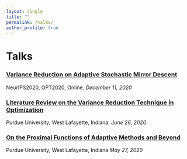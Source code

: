 ```yaml
---
layout: single
title: ""
permalink: /talks/
author_profile: true
---
```

# <i class="fa fa-fw fa-copy"></i> Talks

### [Variance Reduction on Adaptive Stochastic Mirror Descent](https://williamlwj.github.io/About//talks/SVRGMD)
NeurIPS2020, OPT2020, Online. _December 11, 2020_


### [Literature Review on the Variance Reduction Technique in Optimization](https://williamlwj.github.io/About//talks/var_reduction)
Purdue University, West Lafayette, Indiana. _June 26, 2020_


### [On the Proximal Functions of Adaptive Methods and Beyond](https://williamlwj.github.io/About//talks/amx)
Purdue University, West Lafayette, Indiana _May 27, 2020_

